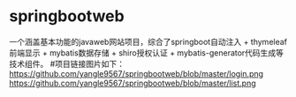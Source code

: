 # springbootweb
一个涵盖基本功能的javaweb网站项目，综合了springboot自动注入 + thymeleaf前端显示 + mybatis数据存储 + shiro授权认证 + mybatis-generator代码生成等技术组件。
#项目链接图片如下：
https://github.com/yangle9567/springbootweb/blob/master/login.png
https://github.com/yangle9567/springbootweb/blob/master/list.png
